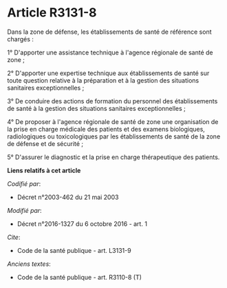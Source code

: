 # Article R3131-8

Dans la zone de défense, les établissements de santé de référence sont chargés : 

1° D'apporter une assistance technique à l'agence régionale de santé de zone ; 

2° D'apporter une expertise technique aux établissements de santé sur toute question relative à la préparation et à la
gestion des situations sanitaires exceptionnelles ; 

3° De conduire des actions de formation du personnel des établissements de santé à la gestion des situations sanitaires
exceptionnelles ; 

4° De proposer à l'agence régionale de santé de zone une organisation de la prise en charge médicale des patients et des
examens biologiques, radiologiques ou toxicologiques par les établissements de santé de la zone de défense et de sécurité ; 

5° D'assurer le diagnostic et la prise en charge thérapeutique des patients.

**Liens relatifs à cet article**

_Codifié par_:

  - Décret n°2003-462 du 21 mai 2003

_Modifié par_:

  - Décret n°2016-1327 du 6 octobre 2016 - art. 1

_Cite_:

  - Code de la santé publique - art. L3131-9

_Anciens textes_:

  - Code de la santé publique - art. R3110-8 (T)
